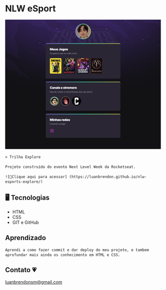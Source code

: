 # NLW eSport

![preview](./.github/preview.png)

    > Trilha Explore

    Projeto construído do evento Next Level Week da Rocketseat.

    ![🔗Clique aqui para acessar] (https://luanbrendon.github.io/nlw-esports-explore/)


## 🖥 Tecnologias

- HTML
- CSS
- GIT e GitHub

## Aprendizado
    Aprendi a como fazer commit e dar deploy do meu projeto, e tambem aprofundar mais ainda os conhecimento em HTML e CSS.


## Contato 💗 

luanbrendonsm@gmail.com